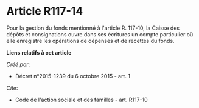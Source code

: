 # Article R117-14

Pour la gestion du fonds mentionné à l'article R. 117-10, la Caisse des dépôts et consignations ouvre dans ses écritures un
compte particulier où elle enregistre les opérations de dépenses et de recettes du fonds.

**Liens relatifs à cet article**

_Créé par_:

  - Décret n°2015-1239 du 6 octobre 2015 - art. 1

_Cite_:

  - Code de l'action sociale et des familles - art. R117-10
